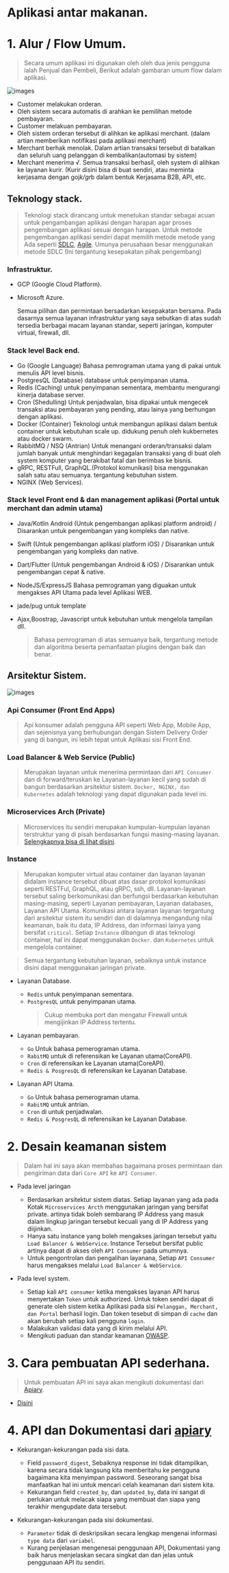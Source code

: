 # Aplikasi antar makanan.

# 1. Alur / Flow Umum.

> Secara umum aplikasi ini digunakan oleh oleh dua jenis pengguna ialah Penjual dan Pembeli, Berikut adalah gambaran umum flow dalam aplikasi.

![images](assets/flow_general.png)

- Customer melakukan orderan.
- Oleh sistem secara automatis di arahkan ke pemilihan metode pembayaran.
- Customer melakuan pembayaran.
- Oleh sistem orderan tersebut di alihkan ke aplikasi merchant. (dalam artian memberikan notifikasi pada aplikasi merchant)
- Merchant berhak menolak. Dalam artian transaksi tersebut di batalkan dan seluruh uang pelanggan di kembalikan(automasi by sistem)
- Merchant menerima √. Semua transaksi berhasil, oleh system di alihkan ke layanan kurir. (Kurir disini bisa di buat sendiri, atau meminta kerjasama dengan goj*k/gr*b dalam bentuk Kerjasama B2B, API, etc.

## Teknology stack.

> Teknologi stack dirancang untuk menetukan standar sebagai acuan untuk pengambangan aplikasi dengan harapan agar proses pengembangan aplikasi sesuai dengan harapan. Untuk metode pengembangan aplikasi sendiri dapat memilih metode metode yang Ada seperti [SDLC](https://medium.com/@purwanto.dev/metodologi-system-development-life-cycle-sdlc-2f0349df1364), [Agile](https://www.agilecampus.org/apa-itu-agile). Umunya perusahaan besar menggunakan metode SDLC (Ini tergantung kesepakatan pihak pengembang)

### Infrastruktur.

- GCP (Google Cloud Platform).
- Microsoft Azure.

  Semua pilihan dan permintaan bersadarkan kesepakatan bersama. Pada dasarnya semua layanan infrastruktur yang saya sebutkan di atas sudah tersedia berbagai macam layanan standar, seperti jaringan, komputer virtual, firewall, dll.

### Stack level Back end.

- Go (Google Language) Bahasa pemrograman utama yang di pakai untuk menulis API level bisnis.
- PostgresQL (Database) database untuk penyimpanan utama.
- Redis (Caching) untuk penyimpanan sementara, membantu mengurangi kinerja database server.
- Cron (Shedulling) Untuk penjadwalan, bisa dipakai untuk mengecek transaksi atau pembayaran yang pending, atau lainya yang berhungan dengan aplikasi.
- Docker (Container) Teknologi untuk membangun aplikasi dalam bentuk container untuk kebutuhan scale up. didukung penuh oleh kukbernetes atau docker swarm.
- RabbitMQ / NSQ (Antrian) Untuk menangani orderan/transaksi dalam jumlah banyak untuk menghindari kegagalan transaksi yang di buat oleh system komputer yang berakibat fatal dan berimbas ke bisnis.
- gRPC, RESTFull, GraphQL.(Protokol komunikasi) bisa menggunakan salah satu atau semuanya. tergantung kebutuhan sistem.
- NGINX (Web Services).

### Stack level Front end & dan management aplikasi (Portal untuk merchant dan admin utama)

- Java/Kotlin Android (Untuk pengembangan aplikasi platform android) / Disarankan untuk pengembangan yang kompleks dan native.
- Swift (Untuk pengembangan aplikasi platform iOS) / Disarankan untuk pengembangan yang kompleks dan native.
- Dart/Flutter (Untuk pengembangan Android & iOS) / Disarankan untuk pengembangan cepat & native.
- NodeJS/ExpressJS Bahasa pemrograman yang diguakan untuk mengakses API Utama pada level Aplikasi WEB.
- jade/pug untuk template
- Ajax,Boostrap, Javascript untuk kebutuhan untuk mengelola tampilan dll.

  > Bahasa pemrograman di atas semuanya baik, tergantung metode dan algoritma beserta pemanfaatan plugins dengan baik dan benar.

## Arsitektur Sistem.

![images](assets/arch.png)

### Api Consumer (Front End Apps)

> Api konsumer adalah pengguna API seperti Web App, Mobile App, dan sejenisnya yang berhubungan dengan Sistem Delivery Order yang di bangun, ini lebih tepat untuk Aplikasi sisi Front End.

### Load Balancer & Web Service (Public)

> Merupakan layanan untuk menerima permintaan dari `API Consumer` dan di forward/teruskan ke Layanan-layanan kecil yang sudah di bangun berdasarkan arsitektur sistem. `Docker, NGINX, dan Kubernetes` adalah teknologi yang dapat digunakan pada level ini.

### Microservices Arch (Private)

> Microservices itu sendiri merupakan kumpulan-kumpulan layanan terstruktur yang di pisah berdasarkan fungsi masing-masing layanan. [Selengkapnya bisa di lihat disini](https://microservices.io/).

### Instance

> Merupakan komputer virtual atau container dan layanan layanan didalam instance tersebut dibuat atas dasar protokol komunikasi seperti RESTFul, GraphQL, atau gRPC, ssh, dll. Layanan-layanan tersebut saling berkomunikasi dan berfungsi berdasarkan kebutuhan masing-masing, seperti Layanan pembayaran, Layanan databases, Layanan API Utama. Komunikasi antara layanan layanan tergantung dari arsitektur sistem itu sendiri dan di dalamnya mengandung nilai keamanan, baik itu data, IP Address, dan informasi lainya yang bersifat `critical`. Setiap `Instance` dibangun di atas teknologi container, hal ini dapat menggunakan `Docker`. dan `Kubernetes` untuk mengelola container.

> Semua tergantung kebutuhan layanan, sebaiknya untuk instance disini dapat menggunakan jaringan private.

- Layanan Database.

  - `Redis` untuk penyimpanan sementara.
  - `PostgresQL` untuk penyimpanan utama.
    > Cukup membuka port dan mengatur Firewall untuk mengijinkan IP Address tertentu.

- Layanan pembayaran.
  - `Go` Untuk bahasa pemerograman utama.
  - `RabitMQ` untuk di referensikan ke Layanan utama(CoreAPI).
  - `Cron` di referensikan ke Layanan utama(CoreAPI).
  - `Redis & PosgresQL` di referensikan ke Layanan Database.
- Layanan API Utama.
  - `Go` Untuk bahasa pemerograman utama.
  - `RabitMQ` untuk antrian.
  - `Cron` di untuk penjadwalan.
  - `Redis & PosgresQL` di referensikan ke Layanan Database.

# 2. Desain keamanan sistem

> Dalam hal ini saya akan membahas bagaimana proses permintaan dan pengiriman data dari `Core API` ke `API Consumer`.

- Pada level jaringan

  - Berdasarkan arsitektur sistem diatas. Setiap layanan yang ada pada Kotak `Microservices Arcth` menggunakan jaringan yang bersifat private. artinya tidak boleh sembarang IP Address yang masuk dalam lingkup jaringan tersebut kecuali yang di IP Address yang diijinkan.
  - Hanya satu instance yang boleh mengakses jaringan tersebut yaitu `Load Balancer & WebService`. Instance Tersebut bersifat public artinya dapat di akses oleh `API Consumer` pada umumnya.
  - Untuk pengontrolan dan pengalihan layanana, Setiap `API Consumer` harus mengakses melalui `Load Balancer & WebService`.

- Pada level system.
  - Setiap kali `API consumer` ketika mengakses layanan API harus menyertakan `Token` untuk authorized. Untuk token sendiri dapat di generate oleh sistem ketika Aplikasi pada sisi `Pelanggan, Merchant, dan Portal` berhasil login. Dan token tesebut di simpan di `cache` dan akan berubah setiap kali pengguna `login`.
  - Malakukan validasi data yang di kirim melalui API.
  - Mengikuti paduan dan standar keamanan [OWASP](https://www.owasp.org/index.php/OWASP_API_Security_Project).

# 3. Cara pembuatan API sederhana.

> Untuk pembuatan API ini saya akan mengikuti dokumentasi dari [Apiary](https://testbinar.docs.apiary.io/).

- [Disini](https://github.com/jiharal/apiary)

# 4. API dan Dokumentasi dari [apiary](https://testbinar.docs.apiary.io/)

- Kekurangan-kekurangan pada sisi data.

  - Field `password_digest`, Sebaiknya response ini tidak ditampilkan, karena secara tidak langsung kita memberitahu ke pengguna bagaimana kita menyimpan password. Seseorang sangat bisa manfaatkan hal ini untuk mencari celah keamanan dari sistem kita.
  - Kekurangan field `created_by`, dan `updated_by`, data ini sangat di perlukan untuk melacak siapa yang membuat dan siapa yang terakhir mengupdate data tersebut.

- Kekurangan-kekurangan pada sisi dokumentasi.
  - `Parameter` tidak di deskripsikan secara lengkap mengenai informasi `type data` dari `variabel`.
  - Kurang penjelasan mengenesai penggunaan API, Dokumentasi yang baik harus menjelaskan secara singkat dan dan jelas untuk penggunaan API itu sendiri.
